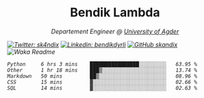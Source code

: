 <h1 align="center"> Bendik Lambda </h1>
<p align="center"><em>Departement Engineer @ <a href="http://www.uia.no">University of Agder</a></p>



[![Twitter: sk4ndix](https://img.shields.io/twitter/follow/sk4ndix?style=social)](https://twitter.com/sk4ndix)
[![Linkedin: bendikdyrli](https://img.shields.io/badge/-bendikdyrli-blue?style=flat-square&logo=Linkedin&logoColor=white&link=https://www.linkedin.com/in/bendikdyrli/)](https://www.linkedin.com/in/bendikdyrli/)
[![GitHub skandix](https://img.shields.io/github/followers/skandix?label=follow&style=social)](https://github.com/skandix)
![Waka Readme](https://github.com/skandix/skandix/workflows/Waka%20Readme/badge.svg)


<!--START_SECTION:waka-->
```text
Python     6 hrs 3 mins    ████████████████░░░░░░░░░   63.95 % 
Other      1 hr 18 mins    ███▒░░░░░░░░░░░░░░░░░░░░░   13.74 % 
Markdown   50 mins         ██▒░░░░░░░░░░░░░░░░░░░░░░   08.96 % 
CSS        15 mins         ▓░░░░░░░░░░░░░░░░░░░░░░░░   02.66 % 
SQL        14 mins         ▓░░░░░░░░░░░░░░░░░░░░░░░░   02.63 % 
```
<!--END_SECTION:waka-->
